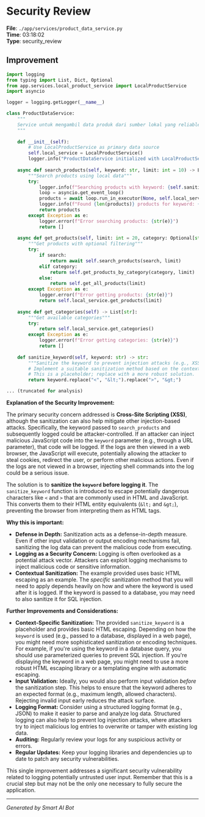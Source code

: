 # Security Review

**File**: `./app/services/product_data_service.py`  
**Time**: 03:18:02  
**Type**: security_review

## Improvement

```python
import logging
from typing import List, Dict, Optional
from app.services.local_product_service import LocalProductService
import asyncio

logger = logging.getLogger(__name__)

class ProductDataService:
    """
    Service untuk mengambil data produk dari sumber lokal yang reliable
    """
    
    def __init__(self):
        # Use LocalProductService as primary data source
        self.local_service = LocalProductService()
        logger.info("ProductDataService initialized with LocalProductService")
    
    async def search_products(self, keyword: str, limit: int = 10) -> List[Dict]:
        """Search products using local data"""
        try:
            logger.info(f"Searching products with keyword: {self.sanitize_keyword(keyword)}") # Sanitize keyword
            loop = asyncio.get_event_loop()
            products = await loop.run_in_executor(None, self.local_service.search_products, keyword, limit)
            logger.info(f"Found {len(products)} products for keyword: {self.sanitize_keyword(keyword)}") # Sanitize keyword
            return products
        except Exception as e:
            logger.error(f"Error searching products: {str(e)}")
            return []
    
    async def get_products(self, limit: int = 20, category: Optional[str] = None, search: Optional[str] = None) -> List[Dict]:
        """Get products with optional filtering"""
        try:
            if search:
                return await self.search_products(search, limit)
            elif category:
                return self.get_products_by_category(category, limit)
            else:
                return self.get_all_products(limit)
        except Exception as e:
            logger.error(f"Error getting products: {str(e)}")
            return self.local_service.get_products(limit)
    
    async def get_categories(self) -> List[str]:
        """Get available categories"""
        try:
            return self.local_service.get_categories()
        except Exception as e:
            logger.error(f"Error getting categories: {str(e)}")
            return []
    
    def sanitize_keyword(self, keyword: str) -> str:
        """Sanitize the keyword to prevent injection attacks (e.g., XSS, SQLi)."""
        # Implement a suitable sanitization method based on the context and potential threats.
        # This is a placeholder; replace with a more robust solution.
        return keyword.replace("<", "&lt;").replace(">", "&gt;")

... (truncated for analysis)
```

**Explanation of the Security Improvement:**

The primary security concern addressed is **Cross-Site Scripting (XSS)**, although the sanitization can also help mitigate other injection-based attacks.  Specifically, the keyword passed to `search_products` and subsequently logged could be attacker-controlled.  If an attacker can inject malicious JavaScript code into the `keyword` parameter (e.g., through a URL parameter), that code will be logged. If the logs are then viewed in a web browser, the JavaScript will execute, potentially allowing the attacker to steal cookies, redirect the user, or perform other malicious actions.  Even if the logs are not viewed in a browser, injecting shell commands into the log could be a serious issue.

The solution is to **sanitize the `keyword` before logging it**.  The `sanitize_keyword` function is introduced to escape potentially dangerous characters like `<` and `>` that are commonly used in HTML and JavaScript.  This converts them to their HTML entity equivalents (`&lt;` and `&gt;`), preventing the browser from interpreting them as HTML tags.

**Why this is important:**

*   **Defense in Depth:** Sanitization acts as a defense-in-depth measure. Even if other input validation or output encoding mechanisms fail, sanitizing the log data can prevent the malicious code from executing.
*   **Logging as a Security Concern:** Logging is often overlooked as a potential attack vector. Attackers can exploit logging mechanisms to inject malicious code or sensitive information.
*   **Contextual Sanitization:**  The example provided uses basic HTML escaping as an example.  The *specific* sanitization method that you will need to apply depends heavily on how and where the keyword is used after it is logged.  If the keyword is passed to a database, you may need to also sanitize it for SQL injection.

**Further Improvements and Considerations:**

*   **Context-Specific Sanitization:** The provided `sanitize_keyword` is a placeholder and provides basic HTML escaping. Depending on how the `keyword` is used (e.g., passed to a database, displayed in a web page), you might need more sophisticated sanitization or encoding techniques. For example, if you're using the keyword in a database query, you should use parameterized queries to prevent SQL injection. If you're displaying the keyword in a web page, you might need to use a more robust HTML escaping library or a templating engine with automatic escaping.
*   **Input Validation:**  Ideally, you would also perform input validation *before* the sanitization step.  This helps to ensure that the keyword adheres to an expected format (e.g., maximum length, allowed characters). Rejecting invalid input early reduces the attack surface.
*   **Logging Format:** Consider using a structured logging format (e.g., JSON) to make it easier to parse and analyze log data. Structured logging can also help to prevent log injection attacks, where attackers try to inject malicious log entries to overwrite or tamper with existing log data.
*   **Auditing:** Regularly review your logs for any suspicious activity or errors.
*   **Regular Updates:** Keep your logging libraries and dependencies up to date to patch any security vulnerabilities.

This single improvement addresses a significant security vulnerability related to logging potentially untrusted user input. Remember that this is a crucial step but may not be the only one necessary to fully secure the application.

---
*Generated by Smart AI Bot*
